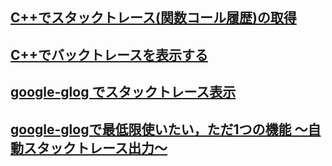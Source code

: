 ## [C++でスタックトレース(関数コール履歴)の取得](https://an-embedded-engineer.hateblo.jp/entry/2020/08/24/212511)
## [C++でバックトレースを表示する](http://ogawa.s18.xrea.com/tdiary/20101015p01.html)
## [google-glog でスタックトレース表示](https://japan.googleblog.com/2009/04/c.html)
## [google-glogで最低限使いたい，ただ1つの機能 〜自動スタックトレース出力〜](https://daily.belltail.jp/?p=1487)

